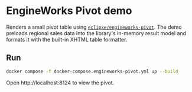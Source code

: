 # EngineWorks Pivot demo

Renders a small pivot table using [`eclipxe/engineworks-pivot`](https://github.com/eclipxe13/engineworks-pivot). The demo preloads regional sales data into the library's in-memory result model and formats it with the built-in XHTML table formatter.

## Run
```bash
docker compose -f docker-compose.engineworks-pivot.yml up --build
```
Open http://localhost:8124 to view the pivot.
